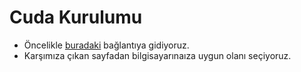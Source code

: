# Cuda Kurulumu

- Öncelikle [buradaki](https://developer.nvidia.com/cuda-downloads) bağlantıya gidiyoruz.
- Karşımıza çıkan sayfadan bilgisayarınaıza uygun olanı seçiyoruz.


